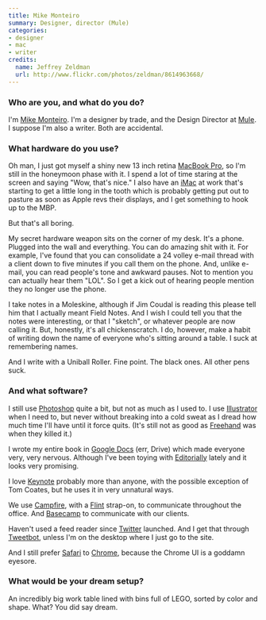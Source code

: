 ```yaml
---
title: Mike Monteiro
summary: Designer, director (Mule)
categories:
- designer
- mac
- writer
credits:
  name: Jeffrey Zeldman
  url: http://www.flickr.com/photos/zeldman/8614963668/
---
```


### Who are you, and what do you do?

I'm [Mike Monteiro](http://mikemonteiro.com/ "Mike's website."). I'm a designer by trade, and the Design Director at [Mule](http://muledesign.com/ "Mule's website."). I suppose I'm also a writer. Both are accidental.

### What hardware do you use?

Oh man, I just got myself a shiny new 13 inch retina [MacBook Pro][macbook-pro], so I'm still in the honeymoon phase with it. I spend a lot of time staring at the screen and saying "Wow, that's nice." I also have an [iMac][] at work that's starting to get a little long in the tooth which is probably getting put out to pasture as soon as Apple revs their displays, and I get something to hook up to the MBP.

But that's all boring.

My secret hardware weapon sits on the corner of my desk. It's a phone. Plugged into the wall and everything. You can do amazing shit with it. For example, I've found that you can consolidate a 24 volley e-mail thread with a client down to five minutes if you call them on the phone. And, unlike e-mail, you can read people's tone and awkward pauses. Not to mention you can actually hear them "LOL". So I get a kick out of hearing people mention they no longer use the phone.

I take notes in a Moleskine, although if Jim Coudal is reading this please tell him that I actually meant Field Notes. And I wish I could tell you that the notes were interesting, or that I "sketch", or whatever people are now calling it. But, honestly, it's all chickenscratch. I do, however, make a habit of writing down the name of everyone who's sitting around a table. I suck at remembering names.

And I write with a Uniball Roller. Fine point. The black ones. All other pens suck.

### And what software?

I still use [Photoshop][] quite a bit, but not as much as I used to. I use [Illustrator][] when I need to, but never without breaking into a cold sweat as I dread how much time I'll have until it force quits. (It's still not as good as [Freehand][] was when they killed it.)

I wrote my entire book in [Google Docs][google-docs] (err, Drive) which made everyone very, very nervous. Although I've been toying with [Editorially][] lately and it looks very promising.

I love [Keynote][] probably more than anyone, with the possible exception of Tom Coates, but he uses it in very unnatural ways.

We use [Campfire][], with a [Flint][] strap-on, to communicate throughout the office. And [Basecamp][] to communicate with our clients.

Haven't used a feed reader since [Twitter][] launched. And I get that through [Tweetbot][tweetbot-ios], unless I'm on the desktop where I just go to the site.

And I still prefer [Safari][] to [Chrome][], because the Chrome UI is a goddamn eyesore.

### What would be your dream setup?

An incredibly big work table lined with bins full of LEGO, sorted by color and shape. What? You did say dream.

[imac]: https://www.apple.com/imac/ "An all-in-one computer."
[macbook-pro]: https://www.apple.com/macbook-pro/ "A laptop."
[basecamp]: https://basecamp.com/ "Web-based project management."
[campfire]: https://campfirenow.com/ "Web-based chat."
[chrome]: https://www.google.com/intl/en/chrome/browser/ "A WebKit-based browser, where each tab runs in its own thread."
[editorially]: http://web.archive.org/web/20130806043131/https://editorially.com/ "A web-based collaborative text editor."
[flint]: http://giantcomet.com/flint/mac/ "A Campfire client for the Mac."
[freehand]: https://en.wikipedia.org/wiki/Macromedia_FreeHand "Vector illustration software."
[google-docs]: https://en.wikipedia.org/wiki/Google_Docs "A web-based office suite."
[illustrator]: https://www.adobe.com/products/illustrator.html "A vector graphics editor."
[keynote]: https://www.apple.com/keynote/ "Presentation software for the Mac."
[photoshop]: https://www.adobe.com/products/photoshop.html "A bitmap image editor."
[safari]: https://www.apple.com/safari/ "A fast web browser."
[tweetbot-ios]: https://tapbots.com/tweetbot/ "A Twitter client for iOS."
[twitter]: https://twitter.com/ "An online micro-blogging platform."
